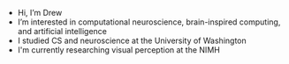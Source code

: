 - Hi, I’m Drew
- I’m interested in computational neuroscience, brain-inspired computing, and artificial intelligence
- I studied CS and neuroscience at the University of Washington
- I'm currently researching visual perception at the NIMH

<!---
nguyea36/nguyea36 is a ✨ special ✨ repository because its `README.md` (this file) appears on your GitHub profile.
You can click the Preview link to take a look at your changes.
--->

